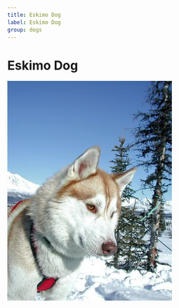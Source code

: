 ```yaml
---
title: Eskimo Dog
label: Eskimo Dog
group: dogs
---
```


# Eskimo Dog

![Eskimo Dog](/assets/images/Eskimo_dog/image.jpg "Eskimo Dog")